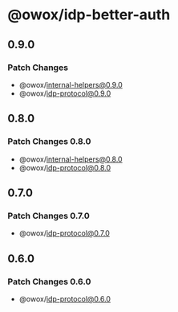 # @owox/idp-better-auth

## 0.9.0

### Patch Changes

- @owox/internal-helpers@0.9.0
- @owox/idp-protocol@0.9.0

## 0.8.0

### Patch Changes 0.8.0

- @owox/internal-helpers@0.8.0
- @owox/idp-protocol@0.8.0

## 0.7.0

### Patch Changes 0.7.0

- @owox/idp-protocol@0.7.0

## 0.6.0

### Patch Changes 0.6.0

- @owox/idp-protocol@0.6.0

